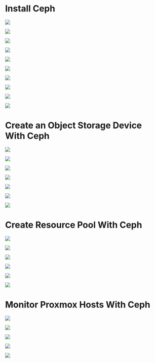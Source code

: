 # Install Ceph

![](https://github.com/JonmarCorpuz/SecondBrain/blob/main/Assets1/Ceph%20pt1.jpg)

![](https://github.com/JonmarCorpuz/SecondBrain/blob/main/Assets1/Ceph%20pt2.jpg)

![](https://github.com/JonmarCorpuz/SecondBrain/blob/main/Assets1/Ceph%20pt3.jpg)

![](https://github.com/JonmarCorpuz/SecondBrain/blob/main/Assets1/Ceph%20pt4.jpg)

![](https://github.com/JonmarCorpuz/SecondBrain/blob/main/Assets1/Ceph%20pt5.jpg)

![](https://github.com/JonmarCorpuz/SecondBrain/blob/main/Assets1/Ceph%20pt6.jpg)

![](https://github.com/JonmarCorpuz/SecondBrain/blob/main/Assets1/Ceph%20pt7.jpg)

![](https://github.com/JonmarCorpuz/SecondBrain/blob/main/Assets1/Ceph%20pt8.jpg)

![](https://github.com/JonmarCorpuz/SecondBrain/blob/main/Assets1/Ceph%20pt9.jpg)

![](https://github.com/JonmarCorpuz/SecondBrain/blob/main/Assets/Whitespace.png)

# Create an Object Storage Device With Ceph

![](https://github.com/JonmarCorpuz/SecondBrain/blob/main/Assets1/Ceph%20OSD%20pt1.jpg)

![](https://github.com/JonmarCorpuz/SecondBrain/blob/main/Assets1/Ceph%20OSD%20pt2.jpg)

![](https://github.com/JonmarCorpuz/SecondBrain/blob/main/Assets1/Ceph%20OSD%20pt3.jpg)

![](https://github.com/JonmarCorpuz/SecondBrain/blob/main/Assets1/Ceph%20OSD%20pt4.jpg)

![](https://github.com/JonmarCorpuz/SecondBrain/blob/main/Assets1/Ceph%20OSD%20pt5.jpg)

![](https://github.com/JonmarCorpuz/SecondBrain/blob/main/Assets1/Ceph%20OSD%20pt6.jpg)

![](https://github.com/JonmarCorpuz/SecondBrain/blob/main/Assets/Whitespace.png)

# Create Resource Pool With Ceph

![](https://github.com/JonmarCorpuz/SecondBrain/blob/main/Assets1/Ceph%20Resource%20Pool%20pt1.jpg)

![](https://github.com/JonmarCorpuz/SecondBrain/blob/main/Assets1/Ceph%20Resource%20Pool%20pt2.jpg)

![](https://github.com/JonmarCorpuz/SecondBrain/blob/main/Assets1/Ceph%20Resource%20Pool%20pt3.jpg)

![](https://github.com/JonmarCorpuz/SecondBrain/blob/main/Assets1/Ceph%20Resource%20Pool%20pt4.jpg)

![](https://github.com/JonmarCorpuz/SecondBrain/blob/main/Assets1/Ceph%20Resource%20Pool%20pt5.jpg)

![](https://github.com/JonmarCorpuz/SecondBrain/blob/main/Assets/Whitespace.png)

# Monitor Proxmox Hosts With Ceph

![](https://github.com/JonmarCorpuz/SecondBrain/blob/main/Assets1/Ceph%20Monitor%20pt1.jpg)

![](https://github.com/JonmarCorpuz/SecondBrain/blob/main/Assets1/Ceph%20Monitor%20pt2.jpg)

![](https://github.com/JonmarCorpuz/SecondBrain/blob/main/Assets1/Ceph%20Monitor%20pt3.jpg)

![](https://github.com/JonmarCorpuz/SecondBrain/blob/main/Assets1/Ceph%20Monitor%20pt4.jpg)

![](https://github.com/JonmarCorpuz/SecondBrain/blob/main/Assets1/Ceph%20Monitor%20pt5.jpg)
